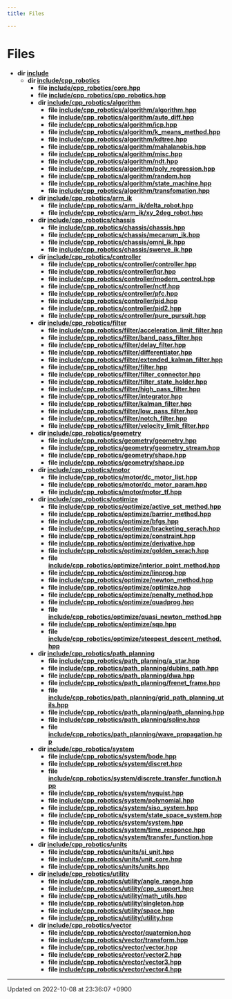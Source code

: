 ```yaml
---
title: Files

---
```


# Files




* **dir [include](/cpp_robotics/doxybook/Files/dir_d44c64559bbebec7f509842c48db8b23/#dir-include)** 
    * **dir [include/cpp_robotics](/cpp_robotics/doxybook/Files/dir_67dcb25ebbd06d7c104622036b0247e2/#dir-include/cpp-robotics)** 
        * **file [include/cpp_robotics/core.hpp](/cpp_robotics/doxybook/Files/core_8hpp/#file-core.hpp)** 
        * **file [include/cpp_robotics/cpp_robotics.hpp](/cpp_robotics/doxybook/Files/cpp__robotics_8hpp/#file-cpp-robotics.hpp)** 
        * **dir [include/cpp_robotics/algorithm](/cpp_robotics/doxybook/Files/dir_c2aadae018d07499e272ef7425a31e4f/#dir-include/cpp-robotics/algorithm)** 
            * **file [include/cpp_robotics/algorithm/algorithm.hpp](/cpp_robotics/doxybook/Files/algorithm_8hpp/#file-algorithm.hpp)** 
            * **file [include/cpp_robotics/algorithm/auto_diff.hpp](/cpp_robotics/doxybook/Files/auto__diff_8hpp/#file-auto-diff.hpp)** 
            * **file [include/cpp_robotics/algorithm/icp.hpp](/cpp_robotics/doxybook/Files/icp_8hpp/#file-icp.hpp)** 
            * **file [include/cpp_robotics/algorithm/k_means_method.hpp](/cpp_robotics/doxybook/Files/k__means__method_8hpp/#file-k-means-method.hpp)** 
            * **file [include/cpp_robotics/algorithm/kdtree.hpp](/cpp_robotics/doxybook/Files/kdtree_8hpp/#file-kdtree.hpp)** 
            * **file [include/cpp_robotics/algorithm/mahalanobis.hpp](/cpp_robotics/doxybook/Files/mahalanobis_8hpp/#file-mahalanobis.hpp)** 
            * **file [include/cpp_robotics/algorithm/misc.hpp](/cpp_robotics/doxybook/Files/misc_8hpp/#file-misc.hpp)** 
            * **file [include/cpp_robotics/algorithm/ndt.hpp](/cpp_robotics/doxybook/Files/ndt_8hpp/#file-ndt.hpp)** 
            * **file [include/cpp_robotics/algorithm/poly_regression.hpp](/cpp_robotics/doxybook/Files/poly__regression_8hpp/#file-poly-regression.hpp)** 
            * **file [include/cpp_robotics/algorithm/random.hpp](/cpp_robotics/doxybook/Files/random_8hpp/#file-random.hpp)** 
            * **file [include/cpp_robotics/algorithm/state_machine.hpp](/cpp_robotics/doxybook/Files/state__machine_8hpp/#file-state-machine.hpp)** 
            * **file [include/cpp_robotics/algorithm/transfomation.hpp](/cpp_robotics/doxybook/Files/transfomation_8hpp/#file-transfomation.hpp)** 
        * **dir [include/cpp_robotics/arm_ik](/cpp_robotics/doxybook/Files/dir_7e879dbdc5c9edf53cad9d774885e9a7/#dir-include/cpp-robotics/arm-ik)** 
            * **file [include/cpp_robotics/arm_ik/delta_robot.hpp](/cpp_robotics/doxybook/Files/delta__robot_8hpp/#file-delta-robot.hpp)** 
            * **file [include/cpp_robotics/arm_ik/xy_2deg_robot.hpp](/cpp_robotics/doxybook/Files/xy__2deg__robot_8hpp/#file-xy-2deg-robot.hpp)** 
        * **dir [include/cpp_robotics/chassis](/cpp_robotics/doxybook/Files/dir_bc9ad42d08f7b854efebf7d8aa67e9d1/#dir-include/cpp-robotics/chassis)** 
            * **file [include/cpp_robotics/chassis/chassis.hpp](/cpp_robotics/doxybook/Files/chassis_8hpp/#file-chassis.hpp)** 
            * **file [include/cpp_robotics/chassis/mecanum_ik.hpp](/cpp_robotics/doxybook/Files/mecanum__ik_8hpp/#file-mecanum-ik.hpp)** 
            * **file [include/cpp_robotics/chassis/omni_ik.hpp](/cpp_robotics/doxybook/Files/omni__ik_8hpp/#file-omni-ik.hpp)** 
            * **file [include/cpp_robotics/chassis/swerve_ik.hpp](/cpp_robotics/doxybook/Files/swerve__ik_8hpp/#file-swerve-ik.hpp)** 
        * **dir [include/cpp_robotics/controller](/cpp_robotics/doxybook/Files/dir_5df22cf9cb50dfe3ed59678e8c651195/#dir-include/cpp-robotics/controller)** 
            * **file [include/cpp_robotics/controller/controller.hpp](/cpp_robotics/doxybook/Files/controller_8hpp/#file-controller.hpp)** 
            * **file [include/cpp_robotics/controller/lqr.hpp](/cpp_robotics/doxybook/Files/lqr_8hpp/#file-lqr.hpp)** 
            * **file [include/cpp_robotics/controller/modern_control.hpp](/cpp_robotics/doxybook/Files/modern__control_8hpp/#file-modern-control.hpp)** 
            * **file [include/cpp_robotics/controller/nctf.hpp](/cpp_robotics/doxybook/Files/nctf_8hpp/#file-nctf.hpp)** 
            * **file [include/cpp_robotics/controller/pfc.hpp](/cpp_robotics/doxybook/Files/pfc_8hpp/#file-pfc.hpp)** 
            * **file [include/cpp_robotics/controller/pid.hpp](/cpp_robotics/doxybook/Files/pid_8hpp/#file-pid.hpp)** 
            * **file [include/cpp_robotics/controller/pid2.hpp](/cpp_robotics/doxybook/Files/pid2_8hpp/#file-pid2.hpp)** 
            * **file [include/cpp_robotics/controller/pure_pursuit.hpp](/cpp_robotics/doxybook/Files/pure__pursuit_8hpp/#file-pure-pursuit.hpp)** 
        * **dir [include/cpp_robotics/filter](/cpp_robotics/doxybook/Files/dir_d46e09745d41c5a7827c5b81f13e5fde/#dir-include/cpp-robotics/filter)** 
            * **file [include/cpp_robotics/filter/acceleration_limit_filter.hpp](/cpp_robotics/doxybook/Files/acceleration__limit__filter_8hpp/#file-acceleration-limit-filter.hpp)** 
            * **file [include/cpp_robotics/filter/band_pass_filter.hpp](/cpp_robotics/doxybook/Files/band__pass__filter_8hpp/#file-band-pass-filter.hpp)** 
            * **file [include/cpp_robotics/filter/delay_filter.hpp](/cpp_robotics/doxybook/Files/delay__filter_8hpp/#file-delay-filter.hpp)** 
            * **file [include/cpp_robotics/filter/differentiator.hpp](/cpp_robotics/doxybook/Files/differentiator_8hpp/#file-differentiator.hpp)** 
            * **file [include/cpp_robotics/filter/extended_kalman_filter.hpp](/cpp_robotics/doxybook/Files/extended__kalman__filter_8hpp/#file-extended-kalman-filter.hpp)** 
            * **file [include/cpp_robotics/filter/filter.hpp](/cpp_robotics/doxybook/Files/filter_8hpp/#file-filter.hpp)** 
            * **file [include/cpp_robotics/filter/filter_connector.hpp](/cpp_robotics/doxybook/Files/filter__connector_8hpp/#file-filter-connector.hpp)** 
            * **file [include/cpp_robotics/filter/filter_state_holder.hpp](/cpp_robotics/doxybook/Files/filter__state__holder_8hpp/#file-filter-state-holder.hpp)** 
            * **file [include/cpp_robotics/filter/high_pass_filter.hpp](/cpp_robotics/doxybook/Files/high__pass__filter_8hpp/#file-high-pass-filter.hpp)** 
            * **file [include/cpp_robotics/filter/integrator.hpp](/cpp_robotics/doxybook/Files/integrator_8hpp/#file-integrator.hpp)** 
            * **file [include/cpp_robotics/filter/kalman_filter.hpp](/cpp_robotics/doxybook/Files/kalman__filter_8hpp/#file-kalman-filter.hpp)** 
            * **file [include/cpp_robotics/filter/low_pass_filter.hpp](/cpp_robotics/doxybook/Files/low__pass__filter_8hpp/#file-low-pass-filter.hpp)** 
            * **file [include/cpp_robotics/filter/notch_filter.hpp](/cpp_robotics/doxybook/Files/notch__filter_8hpp/#file-notch-filter.hpp)** 
            * **file [include/cpp_robotics/filter/velocity_limit_filter.hpp](/cpp_robotics/doxybook/Files/velocity__limit__filter_8hpp/#file-velocity-limit-filter.hpp)** 
        * **dir [include/cpp_robotics/geometry](/cpp_robotics/doxybook/Files/dir_4247061a1141e797ef60959306008361/#dir-include/cpp-robotics/geometry)** 
            * **file [include/cpp_robotics/geometry/geometry.hpp](/cpp_robotics/doxybook/Files/geometry_8hpp/#file-geometry.hpp)** 
            * **file [include/cpp_robotics/geometry/geometry_stream.hpp](/cpp_robotics/doxybook/Files/geometry__stream_8hpp/#file-geometry-stream.hpp)** 
            * **file [include/cpp_robotics/geometry/shape.hpp](/cpp_robotics/doxybook/Files/shape_8hpp/#file-shape.hpp)** 
            * **file [include/cpp_robotics/geometry/shape.ipp](/cpp_robotics/doxybook/Files/shape_8ipp/#file-shape.ipp)** 
        * **dir [include/cpp_robotics/motor](/cpp_robotics/doxybook/Files/dir_87a81676224789efbbd31189f8c15377/#dir-include/cpp-robotics/motor)** 
            * **file [include/cpp_robotics/motor/dc_motor_list.hpp](/cpp_robotics/doxybook/Files/dc__motor__list_8hpp/#file-dc-motor-list.hpp)** 
            * **file [include/cpp_robotics/motor/dc_motor_param.hpp](/cpp_robotics/doxybook/Files/dc__motor__param_8hpp/#file-dc-motor-param.hpp)** 
            * **file [include/cpp_robotics/motor/motor_tf.hpp](/cpp_robotics/doxybook/Files/motor__tf_8hpp/#file-motor-tf.hpp)** 
        * **dir [include/cpp_robotics/optimize](/cpp_robotics/doxybook/Files/dir_dbe6a3823a6e2aee897d3ebf7d75d548/#dir-include/cpp-robotics/optimize)** 
            * **file [include/cpp_robotics/optimize/active_set_method.hpp](/cpp_robotics/doxybook/Files/active__set__method_8hpp/#file-active-set-method.hpp)** 
            * **file [include/cpp_robotics/optimize/barrier_method.hpp](/cpp_robotics/doxybook/Files/barrier__method_8hpp/#file-barrier-method.hpp)** 
            * **file [include/cpp_robotics/optimize/bfgs.hpp](/cpp_robotics/doxybook/Files/bfgs_8hpp/#file-bfgs.hpp)** 
            * **file [include/cpp_robotics/optimize/bracketing_serach.hpp](/cpp_robotics/doxybook/Files/bracketing__serach_8hpp/#file-bracketing-serach.hpp)** 
            * **file [include/cpp_robotics/optimize/constraint.hpp](/cpp_robotics/doxybook/Files/constraint_8hpp/#file-constraint.hpp)** 
            * **file [include/cpp_robotics/optimize/derivative.hpp](/cpp_robotics/doxybook/Files/derivative_8hpp/#file-derivative.hpp)** 
            * **file [include/cpp_robotics/optimize/golden_serach.hpp](/cpp_robotics/doxybook/Files/golden__serach_8hpp/#file-golden-serach.hpp)** 
            * **file [include/cpp_robotics/optimize/interior_point_method.hpp](/cpp_robotics/doxybook/Files/interior__point__method_8hpp/#file-interior-point-method.hpp)** 
            * **file [include/cpp_robotics/optimize/linprog.hpp](/cpp_robotics/doxybook/Files/linprog_8hpp/#file-linprog.hpp)** 
            * **file [include/cpp_robotics/optimize/newton_method.hpp](/cpp_robotics/doxybook/Files/newton__method_8hpp/#file-newton-method.hpp)** 
            * **file [include/cpp_robotics/optimize/optimize.hpp](/cpp_robotics/doxybook/Files/optimize_8hpp/#file-optimize.hpp)** 
            * **file [include/cpp_robotics/optimize/penalty_method.hpp](/cpp_robotics/doxybook/Files/penalty__method_8hpp/#file-penalty-method.hpp)** 
            * **file [include/cpp_robotics/optimize/quadprog.hpp](/cpp_robotics/doxybook/Files/quadprog_8hpp/#file-quadprog.hpp)** 
            * **file [include/cpp_robotics/optimize/quasi_newton_method.hpp](/cpp_robotics/doxybook/Files/quasi__newton__method_8hpp/#file-quasi-newton-method.hpp)** 
            * **file [include/cpp_robotics/optimize/sqp.hpp](/cpp_robotics/doxybook/Files/sqp_8hpp/#file-sqp.hpp)** 
            * **file [include/cpp_robotics/optimize/steepest_descent_method.hpp](/cpp_robotics/doxybook/Files/steepest__descent__method_8hpp/#file-steepest-descent-method.hpp)** 
        * **dir [include/cpp_robotics/path_planning](/cpp_robotics/doxybook/Files/dir_b08c5c51b4051026c781f1fcc98ccd3c/#dir-include/cpp-robotics/path-planning)** 
            * **file [include/cpp_robotics/path_planning/a_star.hpp](/cpp_robotics/doxybook/Files/a__star_8hpp/#file-a-star.hpp)** 
            * **file [include/cpp_robotics/path_planning/dubins_path.hpp](/cpp_robotics/doxybook/Files/dubins__path_8hpp/#file-dubins-path.hpp)** 
            * **file [include/cpp_robotics/path_planning/dwa.hpp](/cpp_robotics/doxybook/Files/dwa_8hpp/#file-dwa.hpp)** 
            * **file [include/cpp_robotics/path_planning/frenet_frame.hpp](/cpp_robotics/doxybook/Files/frenet__frame_8hpp/#file-frenet-frame.hpp)** 
            * **file [include/cpp_robotics/path_planning/grid_path_planning_utils.hpp](/cpp_robotics/doxybook/Files/grid__path__planning__utils_8hpp/#file-grid-path-planning-utils.hpp)** 
            * **file [include/cpp_robotics/path_planning/path_planning.hpp](/cpp_robotics/doxybook/Files/path__planning_8hpp/#file-path-planning.hpp)** 
            * **file [include/cpp_robotics/path_planning/spline.hpp](/cpp_robotics/doxybook/Files/spline_8hpp/#file-spline.hpp)** 
            * **file [include/cpp_robotics/path_planning/wave_propagation.hpp](/cpp_robotics/doxybook/Files/wave__propagation_8hpp/#file-wave-propagation.hpp)** 
        * **dir [include/cpp_robotics/system](/cpp_robotics/doxybook/Files/dir_638b28e3ebdf4d55edeb748f267e8fbb/#dir-include/cpp-robotics/system)** 
            * **file [include/cpp_robotics/system/bode.hpp](/cpp_robotics/doxybook/Files/bode_8hpp/#file-bode.hpp)** 
            * **file [include/cpp_robotics/system/discret.hpp](/cpp_robotics/doxybook/Files/discret_8hpp/#file-discret.hpp)** 
            * **file [include/cpp_robotics/system/discrete_transfer_function.hpp](/cpp_robotics/doxybook/Files/discrete__transfer__function_8hpp/#file-discrete-transfer-function.hpp)** 
            * **file [include/cpp_robotics/system/nyquist.hpp](/cpp_robotics/doxybook/Files/nyquist_8hpp/#file-nyquist.hpp)** 
            * **file [include/cpp_robotics/system/polynomial.hpp](/cpp_robotics/doxybook/Files/polynomial_8hpp/#file-polynomial.hpp)** 
            * **file [include/cpp_robotics/system/siso_system.hpp](/cpp_robotics/doxybook/Files/siso__system_8hpp/#file-siso-system.hpp)** 
            * **file [include/cpp_robotics/system/state_space_system.hpp](/cpp_robotics/doxybook/Files/state__space__system_8hpp/#file-state-space-system.hpp)** 
            * **file [include/cpp_robotics/system/system.hpp](/cpp_robotics/doxybook/Files/system_8hpp/#file-system.hpp)** 
            * **file [include/cpp_robotics/system/time_responce.hpp](/cpp_robotics/doxybook/Files/time__responce_8hpp/#file-time-responce.hpp)** 
            * **file [include/cpp_robotics/system/transfer_function.hpp](/cpp_robotics/doxybook/Files/transfer__function_8hpp/#file-transfer-function.hpp)** 
        * **dir [include/cpp_robotics/units](/cpp_robotics/doxybook/Files/dir_48ee8a7d844e7fcc20daa8cf77f195e8/#dir-include/cpp-robotics/units)** 
            * **file [include/cpp_robotics/units/si_unit.hpp](/cpp_robotics/doxybook/Files/si__unit_8hpp/#file-si-unit.hpp)** 
            * **file [include/cpp_robotics/units/unit_core.hpp](/cpp_robotics/doxybook/Files/unit__core_8hpp/#file-unit-core.hpp)** 
            * **file [include/cpp_robotics/units/units.hpp](/cpp_robotics/doxybook/Files/units_8hpp/#file-units.hpp)** 
        * **dir [include/cpp_robotics/utility](/cpp_robotics/doxybook/Files/dir_2ea8a390efb1067dce8bd4c72d5b1bee/#dir-include/cpp-robotics/utility)** 
            * **file [include/cpp_robotics/utility/angle_range.hpp](/cpp_robotics/doxybook/Files/angle__range_8hpp/#file-angle-range.hpp)** 
            * **file [include/cpp_robotics/utility/cpp_support.hpp](/cpp_robotics/doxybook/Files/cpp__support_8hpp/#file-cpp-support.hpp)** 
            * **file [include/cpp_robotics/utility/math_utils.hpp](/cpp_robotics/doxybook/Files/math__utils_8hpp/#file-math-utils.hpp)** 
            * **file [include/cpp_robotics/utility/singleton.hpp](/cpp_robotics/doxybook/Files/singleton_8hpp/#file-singleton.hpp)** 
            * **file [include/cpp_robotics/utility/space.hpp](/cpp_robotics/doxybook/Files/space_8hpp/#file-space.hpp)** 
            * **file [include/cpp_robotics/utility/utility.hpp](/cpp_robotics/doxybook/Files/utility_8hpp/#file-utility.hpp)** 
        * **dir [include/cpp_robotics/vector](/cpp_robotics/doxybook/Files/dir_36b0cd5dd5e5d52e27c3e8401d5f16d3/#dir-include/cpp-robotics/vector)** 
            * **file [include/cpp_robotics/vector/quaternion.hpp](/cpp_robotics/doxybook/Files/quaternion_8hpp/#file-quaternion.hpp)** 
            * **file [include/cpp_robotics/vector/transform.hpp](/cpp_robotics/doxybook/Files/transform_8hpp/#file-transform.hpp)** 
            * **file [include/cpp_robotics/vector/vector.hpp](/cpp_robotics/doxybook/Files/vector_8hpp/#file-vector.hpp)** 
            * **file [include/cpp_robotics/vector/vector2.hpp](/cpp_robotics/doxybook/Files/vector2_8hpp/#file-vector2.hpp)** 
            * **file [include/cpp_robotics/vector/vector3.hpp](/cpp_robotics/doxybook/Files/vector3_8hpp/#file-vector3.hpp)** 
            * **file [include/cpp_robotics/vector/vector4.hpp](/cpp_robotics/doxybook/Files/vector4_8hpp/#file-vector4.hpp)** 



-------------------------------

Updated on 2022-10-08 at 23:36:07 +0900
